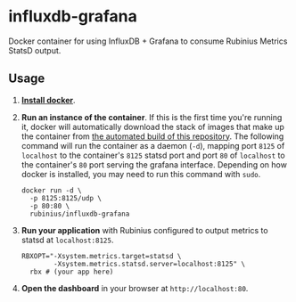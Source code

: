 influxdb-grafana
================

Docker container for using InfluxDB + Grafana to consume Rubinius Metrics StatsD output.

## Usage

1. **[Install docker](https://docs.docker.com/installation/)**.

2. **Run an instance of the container**.  If this is the first time you're running it, docker will automatically download the stack of images that make up the container from [the automated build of this repository](https://registry.hub.docker.com/u/rubinius/influxdb-grafana/).  The following command will run the container as a daemon (`-d`), mapping port `8125` of `localhost` to the container's `8125` statsd port and port `80` of `localhost` to the container's `80` port serving the grafana interface.  Depending on how docker is installed, you may need to run this command with `sudo`.

    ```shell
    docker run -d \
      -p 8125:8125/udp \
      -p 80:80 \
      rubinius/influxdb-grafana
    ```

3. **Run your application** with Rubinius configured to output metrics to statsd at `localhost:8125`.

    ```shell
    RBXOPT="-Xsystem.metrics.target=statsd \
            -Xsystem.metrics.statsd.server=localhost:8125" \
      rbx # (your app here)
    ```

4. **Open the dashboard** in your browser at `http://localhost:80`.
